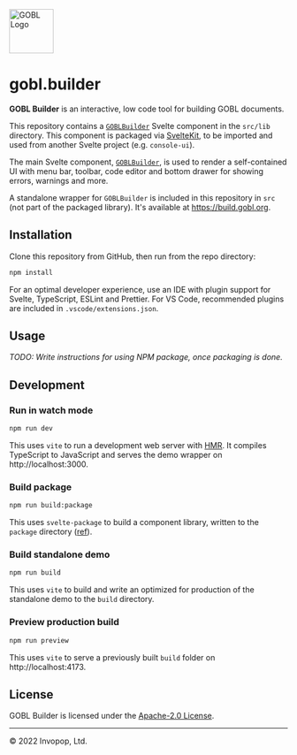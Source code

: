 <img src="https://github.com/invopop/gobl/blob/main/gobl_logo_black_rgb.svg?raw=true" width="80" alt="GOBL Logo">

# gobl.builder

**GOBL Builder** is an interactive, low code tool for building GOBL documents.

This repository contains a [`GOBLBuilder`](src/lib/GOBLBuilder.svelte) Svelte component in the `src/lib`
directory. This component is packaged via [SvelteKit](https://kit.svelte.dev/),
to be imported and used from another Svelte project (e.g. `console-ui`).

The main Svelte component, [`GOBLBuilder`](src/GOBLBuilder.svelte), is used to
render a self-contained UI with menu bar, toolbar, code editor and bottom drawer
for showing errors, warnings and more.

A standalone wrapper for `GOBLBuilder` is included in this repository in `src` (not part of the packaged library). It's available at https://build.gobl.org.

## Installation

Clone this repository from GitHub, then run from the repo directory:

```sh
npm install
```

For an optimal developer experience, use an IDE with plugin support for Svelte,
TypeScript, ESLint and Prettier. For VS Code, recommended plugins are included
in `.vscode/extensions.json`.

## Usage

_TODO: Write instructions for using NPM package, once packaging is done._

## Development

### Run in watch mode

```sh
npm run dev
```

This uses `vite` to run a development web server with
[HMR](https://vitejs.dev/guide/features.html#hot-module-replacement). It
compiles TypeScript to JavaScript and serves the demo wrapper on
http://localhost:3000.

### Build package

```sh
npm run build:package
```

This uses `svelte-package` to build a component library, written to the
`package` directory ([ref](https://kit.svelte.dev/docs/packaging)).

### Build standalone demo

```sh
npm run build
```

This uses `vite` to build and write an optimized for production of the
standalone demo to the `build` directory.

### Preview production build

```sh
npm run preview
```

This uses `vite` to serve a previously built `build` folder on
http://localhost:4173.

## License

GOBL Builder is licensed under the [Apache-2.0 License](LICENSE).

---

© 2022 Invopop, Ltd.

